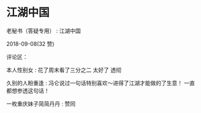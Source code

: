 # 江湖中国

老秘书（答疑专用） : 江湖中国

2018-09-08(32 赞)

评论区：

本人性别女 : 花了周末看了三分之二 太好了 透彻

久别的人盼重逢 : 冯仑说过一句话特别喜欢～进得了江湖才能做的了生意！ 一直都想参透这句话！

一枚重庆妹子简简丹丹 : 赞同